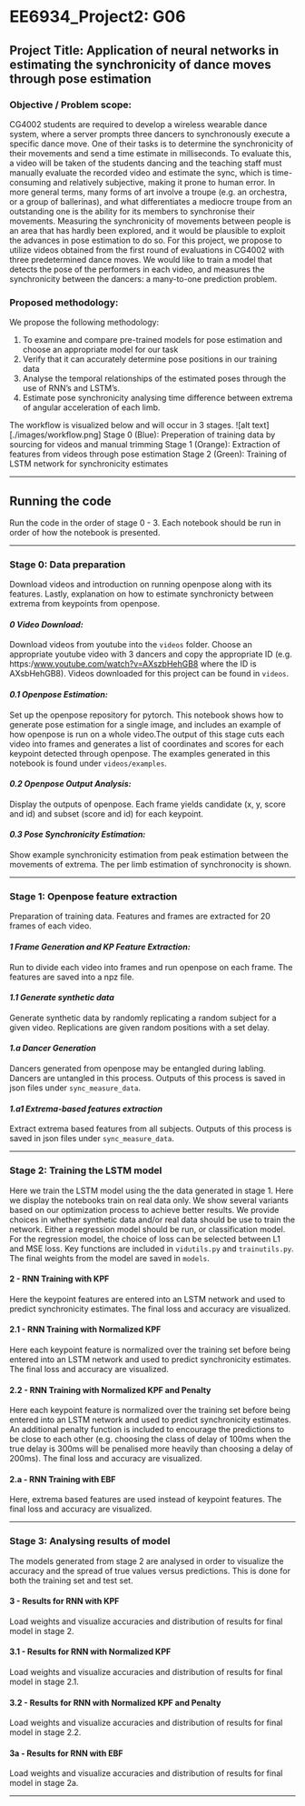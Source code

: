 # EE6934_Project2: G06

## Project Title: Application of neural networks in estimating the synchronicity of dance moves through pose estimation

### Objective / Problem scope:

CG4002 students are required to develop a wireless wearable dance system, where a server prompts three dancers to synchronously execute a specific dance move. One of their tasks is to determine the synchronicity of their movements and send a time estimate in milliseconds. To evaluate this, a video will be taken of the students dancing and the teaching staff must manually evaluate the recorded video and estimate the sync, which is time-consuming and relatively subjective, making it prone to human error.
In more general terms, many forms of art involve a troupe (e.g. an orchestra, or a group of ballerinas), and what differentiates a mediocre troupe from an outstanding one is the ability for its members to synchronise their movements. Measuring the synchronicity of movements between people is an area that has hardly been explored, and it would be plausible to exploit the advances in pose estimation to do so. For this project, we propose to utilize videos obtained from the first round of evaluations in CG4002 with three predetermined dance moves. We would like to train a model that detects the pose of the performers in each video, and measures the synchronicity between the dancers: a many-to-one prediction problem. 

### Proposed methodology:

We propose the following methodology:
1.	To examine and compare pre-trained models for pose estimation and choose an appropriate model for our task 
2.	Verify that it can accurately determine pose positions in our training data
3.	Analyse the temporal relationships of the estimated poses through the use of RNN’s and LSTM’s. 
4.	Estimate pose synchronicity analysing time difference between extrema of angular acceleration of each limb.

The workflow is visualized below and will occur in 3 stages.
![alt text][./images/workflow.png]
Stage 0 (Blue): Preperation of training data by sourcing for videos and manual trimming
Stage 1 (Orange): Extraction of features from videos through pose estimation
Stage 2 (Green): Training of LSTM network for synchronicity estimates

----------------------------

## Running the code
Run the code in the order of stage 0 - 3. Each notebook should be run in order of how the notebook is presented.

----------------------------

### Stage 0: Data preparation
Download videos and introduction on running openpose along with its features. Lastly, explanation on how to estimate synchronicty between extrema from keypoints from openpose.

#### _0 Video Download:_ 
Download videos from youtube into the `videos` folder. Choose an appropriate youtube video with 3 dancers and copy the appropriate ID (e.g. https:/www.youtube.com/watch?v=AXszbHehGB8 where the ID is AXsbHehGB8). Videos downloaded for this project can be found in `videos`. 

#### _0.1 Openpose Estimation:_ 
Set up the openpose repository for pytorch. This notebook shows how to generate pose estimation for a single image, and includes an example of how openpose is run on a whole video.The output of this stage cuts each video into frames and generates a list of coordinates and scores for each keypoint detected through openpose. The examples generated in this notebook is found under `videos/examples`.

#### _0.2 Openpose Output Analysis:_ 
Display the outputs of openpose. Each frame yields candidate (x, y, score and id) and subset (score and id) for each keypoint.

#### _0.3 Pose Synchronicity Estimation:_ 
Show example synchronicity estimation from peak estimation between the movements of extrema. The per limb estimation of synchronocity is shown. 

----------------------------

### Stage 1: Openpose feature extraction  
Preparation of training data. Features and frames are extracted for 20 frames of each video. 

#### _1 Frame Generation and KP Feature Extraction:_  
Run to divide each video into frames and run openpose on each frame. The features are saved into a npz file.

#### _1.1 Generate synthetic data_
Generate synthetic data by randomly replicating a random subject for a given video. Replications are given random positions with a set delay.

#### _1.a Dancer Generation_
Dancers generated from openpose may be entangled during labling. Dancers are untangled in this process. Outputs of this process is saved in json files under `sync_measure_data`.

#### _1.a1 Extrema-based features extraction_
Extract extrema based features from all subjects. Outputs of this process is saved in json files under `sync_measure_data`.

----------------------------

### Stage 2: Training the LSTM model
Here we train the LSTM model using the the data generated in stage 1. Here we display the notebooks train on real data only. We show several variants based on our optimization process to achieve better results. We provide choices in whether synthetic data and/or real data should be use to train the network. Either a regression model should be run, or classification model. For the regression model, the choice of loss can be selected between L1 and MSE loss. Key functions are included in `vidutils.py` and `trainutils.py`. The final weights from the model are saved in `models`.

#### 2 - RNN Training with KPF
Here the keypoint features are entered into an LSTM network and used to predict synchronicity estimates. The final loss and accuracy are visualized.

#### 2.1 - RNN Training with Normalized KPF
Here each keypoint feature is normalized over the training set before being entered into an LSTM network and used to predict synchronicity estimates. The final loss and accuracy are visualized.

#### 2.2 - RNN Training with Normalized KPF and Penalty
Here each keypoint feature is normalized over the training set before being entered into an LSTM network and used to predict synchronicity estimates. An additional penalty function is included to encourage the predictions to be close to each other (e.g. choosing the class of delay of 100ms when the true delay is 300ms will be penalised more heavily than choosing a delay of 200ms). The final loss and accuracy are visualized.

#### 2.a - RNN Training with EBF
Here, extrema based features are used instead of keypoint features. The final loss and accuracy are visualized.

----------------------------

### Stage 3: Analysing results of model
The models generated from stage 2 are analysed in order to visualize the accuracy and the spread of true values versus predictions. This is done for both the training set and test set. 

#### 3 - Results for RNN with KPF
Load weights and visualize accuracies and distribution of results for final model in stage 2.

#### 3.1 - Results for RNN with Normalized KPF
Load weights and visualize accuracies and distribution of results for final model in stage 2.1.

#### 3.2 - Results for RNN with Normalized KPF and Penalty
Load weights and visualize accuracies and distribution of results for final model in stage 2.2.

#### 3a - Results for RNN with EBF
Load weights and visualize accuracies and distribution of results for final model in stage 2a.

----------------------------
